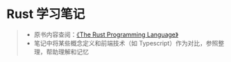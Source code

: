 # Rust 学习笔记

> * 原书内容查阅：[《The Rust Programming Language》](https://doc.rust-lang.org/book/)
> * 笔记中将某些概念定义和前端技术（如 Typescript）作为对比，参照整理，帮助理解和记忆
